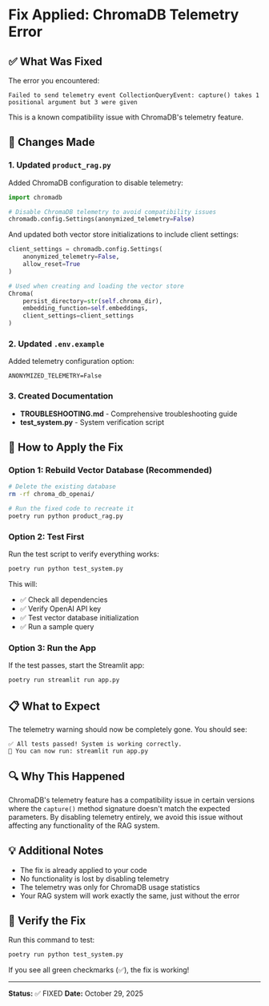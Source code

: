 # Fix Applied: ChromaDB Telemetry Error

## ✅ What Was Fixed

The error you encountered:
```
Failed to send telemetry event CollectionQueryEvent: capture() takes 1 positional argument but 3 were given
```

This is a known compatibility issue with ChromaDB's telemetry feature.

## 🔧 Changes Made

### 1. Updated `product_rag.py`

Added ChromaDB configuration to disable telemetry:

```python
import chromadb

# Disable ChromaDB telemetry to avoid compatibility issues
chromadb.config.Settings(anonymized_telemetry=False)
```

And updated both vector store initializations to include client settings:

```python
client_settings = chromadb.config.Settings(
    anonymized_telemetry=False,
    allow_reset=True
)

# Used when creating and loading the vector store
Chroma(
    persist_directory=str(self.chroma_dir),
    embedding_function=self.embeddings,
    client_settings=client_settings
)
```

### 2. Updated `.env.example`

Added telemetry configuration option:
```env
ANONYMIZED_TELEMETRY=False
```

### 3. Created Documentation

- **TROUBLESHOOTING.md** - Comprehensive troubleshooting guide
- **test_system.py** - System verification script

## 🚀 How to Apply the Fix

### Option 1: Rebuild Vector Database (Recommended)

```bash
# Delete the existing database
rm -rf chroma_db_openai/

# Run the fixed code to recreate it
poetry run python product_rag.py
```

### Option 2: Test First

Run the test script to verify everything works:

```bash
poetry run python test_system.py
```

This will:
- ✅ Check all dependencies
- ✅ Verify OpenAI API key
- ✅ Test vector database initialization
- ✅ Run a sample query

### Option 3: Run the App

If the test passes, start the Streamlit app:

```bash
poetry run streamlit run app.py
```

## 📋 What to Expect

The telemetry warning should now be completely gone. You should see:

```
✅ All tests passed! System is working correctly.
🚀 You can now run: streamlit run app.py
```

## 🔍 Why This Happened

ChromaDB's telemetry feature has a compatibility issue in certain versions where the `capture()` method signature doesn't match the expected parameters. By disabling telemetry entirely, we avoid this issue without affecting any functionality of the RAG system.

## 💡 Additional Notes

- The fix is already applied to your code
- No functionality is lost by disabling telemetry
- The telemetry was only for ChromaDB usage statistics
- Your RAG system will work exactly the same, just without the error

## 🧪 Verify the Fix

Run this command to test:

```bash
poetry run python test_system.py
```

If you see all green checkmarks (✅), the fix is working!

---

**Status:** ✅ FIXED
**Date:** October 29, 2025
